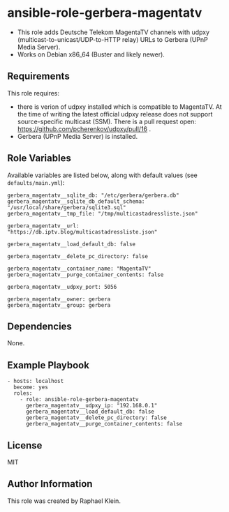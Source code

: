 ansible-role-gerbera-magentatv
=========

* This role adds Deutsche Telekom MagentaTV channels with udpxy (multicast-to-unicast/UDP-to-HTTP relay) URLs to Gerbera (UPnP Media Server).
* Works on Debian x86_64 (Buster and likely newer).

Requirements
------------

This role requires:
* there is verion of udpxy installed which is compatible to MagentaTV. At the time of writing the latest official udpxy release does not support source-specific multicast (SSM). There is a pull request open: https://github.com/pcherenkov/udpxy/pull/16 .
* Gerbera (UPnP Media Server) is installed.

Role Variables
--------------

Available variables are listed below, along with default values (see `defaults/main.yml`):
```
gerbera_magentatv__sqlite_db: "/etc/gerbera/gerbera.db"
gerbera_magentatv__sqlite_db_default_schema: "/usr/local/share/gerbera/sqlite3.sql"
gerbera_magentatv__tmp_file: "/tmp/multicastadressliste.json"

gerbera_magentatv__url: "https://db.iptv.blog/multicastadressliste.json"

gerbera_magentatv__load_default_db: false

gerbera_magentatv__delete_pc_directory: false

gerbera_magentatv__container_name: "MagentaTV"
gerbera_magentatv__purge_container_contents: false

gerbera_magentatv__udpxy_port: 5056

gerbera_magentatv__owner: gerbera
gerbera_magentatv__group: gerbera
```

Dependencies
------------

None.

Example Playbook
----------------

```
- hosts: localhost
  become: yes
  roles:
    - role: ansible-role-gerbera-magentatv
      gerbera_magentatv__udpxy_ip: "192.168.0.1"
      gerbera_magentatv__load_default_db: false
      gerbera_magentatv__delete_pc_directory: false
      gerbera_magentatv__purge_container_contents: false
```

License
-------

MIT

Author Information
------------------

This role was created by Raphael Klein.
